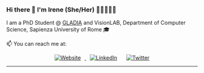 ### Hi there 👋  I'm Irene (She/Her) 👩‍💻🌱🏋️‍♂️ 

I am a PhD Student @ <a href="https://gladia.di.uniroma1.it/">GLADIA</a> and VisionLAB, Department of Computer Science, Sapienza University of Rome 🎓

📫 You can reach me at:
    
<p align="center">
    <a href="https://irene.cannistraci.dev/"><img alt="Website" src="https://img.shields.io/badge/Website-white?logo=google-chrome&style=social" hspace="10"</a>
    <a href="https://www.linkedin.com/in/irene-cannistraci/"><img alt="LinkedIn" src="https://img.shields.io/badge/LinkedIn-blue?logo=linkedin&style=social" hspace="10"></a>     
    <a href="https://twitter.com/ire_cannistraci"><img alt="Twitter" src="https://img.shields.io/badge/Twitter-white?logo=twitter&style=social" hspace="10"></a>
</p>

--- 
<!--
<p align="center">
    <a href="https://github.com/anuraghazra/github-readme-stats">
        <img alt="icannistraci's stats" src="https://github-readme-stats.vercel.app/api?username=icannistraci&show_icons=true&count_private=true&include_all_commits=true&theme=radical&hide=prs,issues,contribs&border_radius=30"></a>
</p>


<p align="center">
    <a href="https://github.com/anuraghazra/github-readme-stats">
      <img src="https://github-readme-stats.vercel.app/api/top-langs/?username=icannistraci&layout=compact&theme=radical&border_radius=30">
    </a>
</p>


colori: dark, radical, merko, gruvbox, tokyonight, onedark, cobalt, synthwave, highcontrast, dracula
**icannistraci/icannistraci** is a ✨ _special_ ✨ repository because its `README.md` (this file) appears on your GitHub profile.

Here are some ideas to get you started:

- 🔭 I’m currently working on ...
- 🌱 I’m currently learning ...
- 👯 I’m looking to collaborate on ...
- 🤔 I’m looking for help with ...
- 💬 Ask me about ...
- 📫 How to reach me: ...
- 😄 Pronouns: ...
- ⚡ Fun fact: ...
-->
